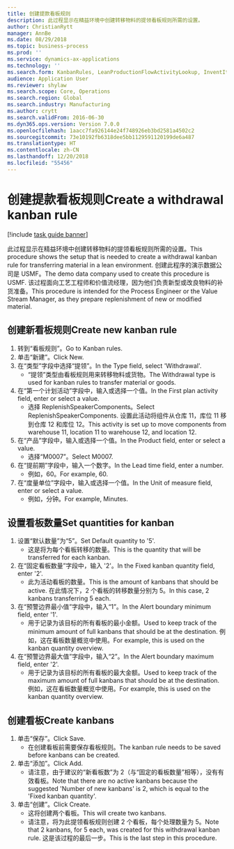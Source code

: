```yaml
---
title: 创建提款看板规则
description: 此过程显示在精益环境中创建转移物料的提领看板规则所需的设置。
author: ChristianRytt
manager: AnnBe
ms.date: 08/29/2018
ms.topic: business-process
ms.prod: ''
ms.service: dynamics-ax-applications
ms.technology: ''
ms.search.form: KanbanRules, LeanProductionFlowActivityLookup, InventItemIdLookupSimple, UnitOfMeasureLookup, KanbanCreate
audience: Application User
ms.reviewer: shylaw
ms.search.scope: Core, Operations
ms.search.region: Global
ms.search.industry: Manufacturing
ms.author: crytt
ms.search.validFrom: 2016-06-30
ms.dyn365.ops.version: Version 7.0.0
ms.openlocfilehash: 1aacc7fa926144e24f748926eb3bd2581a4502c2
ms.sourcegitcommit: 73e10192fb6318dee5bb1129591120199de6a487
ms.translationtype: HT
ms.contentlocale: zh-CN
ms.lasthandoff: 12/20/2018
ms.locfileid: "55456"
---
```

# <a name="create-a-withdrawal-kanban-rule"></a><span data-ttu-id="55a1f-103">创建提款看板规则</span><span class="sxs-lookup"><span data-stu-id="55a1f-103">Create a withdrawal kanban rule</span></span>

[!include [task guide banner](../../includes/task-guide-banner.md)]

<span data-ttu-id="55a1f-104">此过程显示在精益环境中创建转移物料的提领看板规则所需的设置。</span><span class="sxs-lookup"><span data-stu-id="55a1f-104">This procedure shows the setup that is needed to create a withdrawal kanban rule for transferring material in a lean environment.</span></span> <span data-ttu-id="55a1f-105">创建此程序的演示数据公司是 USMF。</span><span class="sxs-lookup"><span data-stu-id="55a1f-105">The demo data company used to create this procedure is USMF.</span></span> <span data-ttu-id="55a1f-106">该过程面向工艺工程师和价值流经理，因为他们负责新型或改良物料的补货准备。</span><span class="sxs-lookup"><span data-stu-id="55a1f-106">This procedure is intended for the Process Engineer or the Value Stream Manager, as they prepare replenishment of new or modified material.</span></span>


## <a name="create-new-kanban-rule"></a><span data-ttu-id="55a1f-107">创建新看板规则</span><span class="sxs-lookup"><span data-stu-id="55a1f-107">Create new kanban rule</span></span>
1. <span data-ttu-id="55a1f-108">转到“看板规则”。</span><span class="sxs-lookup"><span data-stu-id="55a1f-108">Go to Kanban rules.</span></span>
2. <span data-ttu-id="55a1f-109">单击“新建”。</span><span class="sxs-lookup"><span data-stu-id="55a1f-109">Click New.</span></span>
3. <span data-ttu-id="55a1f-110">在“类型”字段中选择“提领”。</span><span class="sxs-lookup"><span data-stu-id="55a1f-110">In the Type field, select 'Withdrawal'.</span></span>
    * <span data-ttu-id="55a1f-111">“提领”类型由看板规则用来转移物料或货物。</span><span class="sxs-lookup"><span data-stu-id="55a1f-111">The Withdrawal type is used for kanban rules to transfer material or goods.</span></span>  
4. <span data-ttu-id="55a1f-112">在“第一个计划活动”字段中，输入或选择一个值。</span><span class="sxs-lookup"><span data-stu-id="55a1f-112">In the First plan activity field, enter or select a value.</span></span>
    * <span data-ttu-id="55a1f-113">选择 ReplenishSpeakerComponents。</span><span class="sxs-lookup"><span data-stu-id="55a1f-113">Select ReplenishSpeakerComponents.</span></span>   <span data-ttu-id="55a1f-114">设置此活动将组件从仓库 11，库位 11 移到仓库 12 和库位 12。</span><span class="sxs-lookup"><span data-stu-id="55a1f-114">This activity is set up to move components from warehouse 11, location 11 to warehouse 12, and location 12.</span></span>  
5. <span data-ttu-id="55a1f-115">在“产品”字段中，输入或选择一个值。</span><span class="sxs-lookup"><span data-stu-id="55a1f-115">In the Product field, enter or select a value.</span></span>
    * <span data-ttu-id="55a1f-116">选择“M0007”。</span><span class="sxs-lookup"><span data-stu-id="55a1f-116">Select M0007.</span></span>  
6. <span data-ttu-id="55a1f-117">在“提前期”字段中，输入一个数字。</span><span class="sxs-lookup"><span data-stu-id="55a1f-117">In the Lead time field, enter a number.</span></span>
    * <span data-ttu-id="55a1f-118">例如，60。</span><span class="sxs-lookup"><span data-stu-id="55a1f-118">For example, 60.</span></span>  
7. <span data-ttu-id="55a1f-119">在“度量单位”字段中，输入或选择一个值。</span><span class="sxs-lookup"><span data-stu-id="55a1f-119">In the Unit of measure field, enter or select a value.</span></span>
    * <span data-ttu-id="55a1f-120">例如，分钟。</span><span class="sxs-lookup"><span data-stu-id="55a1f-120">For example, Minutes.</span></span>  

## <a name="set-quantities-for-kanban"></a><span data-ttu-id="55a1f-121">设置看板数量</span><span class="sxs-lookup"><span data-stu-id="55a1f-121">Set quantities for kanban</span></span>
1. <span data-ttu-id="55a1f-122">设置“默认数量”为“5”。</span><span class="sxs-lookup"><span data-stu-id="55a1f-122">Set Default quantity to '5'.</span></span>
    * <span data-ttu-id="55a1f-123">这是将为每个看板转移的数量。</span><span class="sxs-lookup"><span data-stu-id="55a1f-123">This is the quantity that will be transferred for each kanban.</span></span>  
2. <span data-ttu-id="55a1f-124">在“固定看板数量”字段中，输入 '2'。</span><span class="sxs-lookup"><span data-stu-id="55a1f-124">In the Fixed kanban quantity field, enter '2'.</span></span>
    * <span data-ttu-id="55a1f-125">此为活动看板的数量。</span><span class="sxs-lookup"><span data-stu-id="55a1f-125">This is the amount of kanbans that should be active.</span></span> <span data-ttu-id="55a1f-126">在此情况下，2 个看板的转移数量分别为 5。</span><span class="sxs-lookup"><span data-stu-id="55a1f-126">In this case, 2 kanbans transferring 5 each.</span></span>  
3. <span data-ttu-id="55a1f-127">在“预警边界最小值”字段中，输入“1”。</span><span class="sxs-lookup"><span data-stu-id="55a1f-127">In the Alert boundary minimum field, enter '1'.</span></span>
    * <span data-ttu-id="55a1f-128">用于记录为该目标的所有看板的最小金额。</span><span class="sxs-lookup"><span data-stu-id="55a1f-128">Used to keep track of the minimum amount of full kanbans that should be at the destination.</span></span> <span data-ttu-id="55a1f-129">例如，这在看板数量概览中使用。</span><span class="sxs-lookup"><span data-stu-id="55a1f-129">For example, this is used on the kanban quantity overview.</span></span>  
4. <span data-ttu-id="55a1f-130">在“预警边界最大值”字段中，输入“2”。</span><span class="sxs-lookup"><span data-stu-id="55a1f-130">In the Alert boundary maximum field, enter '2'.</span></span>
    * <span data-ttu-id="55a1f-131">用于记录为该目标的所有看板的最大金额。</span><span class="sxs-lookup"><span data-stu-id="55a1f-131">Used to keep track of the maximum amount of full kanbans that should be at the destination.</span></span> <span data-ttu-id="55a1f-132">例如，这在看板数量概览中使用。</span><span class="sxs-lookup"><span data-stu-id="55a1f-132">For example, this is used on the kanban quantity overview.</span></span>  

## <a name="create-kanbans"></a><span data-ttu-id="55a1f-133">创建看板</span><span class="sxs-lookup"><span data-stu-id="55a1f-133">Create kanbans</span></span>
1. <span data-ttu-id="55a1f-134">单击“保存”。</span><span class="sxs-lookup"><span data-stu-id="55a1f-134">Click Save.</span></span>
    * <span data-ttu-id="55a1f-135">在创建看板前需要保存看板规则。</span><span class="sxs-lookup"><span data-stu-id="55a1f-135">The kanban rule needs to be saved before kanbans can be created.</span></span>  
2. <span data-ttu-id="55a1f-136">单击“添加”。</span><span class="sxs-lookup"><span data-stu-id="55a1f-136">Click Add.</span></span>
    * <span data-ttu-id="55a1f-137">请注意，由于建议的“新看板数”为 2（与“固定的看板数量”相等），没有有效看板。</span><span class="sxs-lookup"><span data-stu-id="55a1f-137">Note that there are no active kanbans because the suggested 'Number of new kanbans' is 2, which is equal to the 'Fixed kanban quantity'.</span></span>  
3. <span data-ttu-id="55a1f-138">单击“创建”。</span><span class="sxs-lookup"><span data-stu-id="55a1f-138">Click Create.</span></span>
    * <span data-ttu-id="55a1f-139">这将创建两个看板。</span><span class="sxs-lookup"><span data-stu-id="55a1f-139">This will create two kanbans.</span></span>  
    * <span data-ttu-id="55a1f-140">请注意，将为此提领看板规则创建 2 个看板，每个处理数量为 5。</span><span class="sxs-lookup"><span data-stu-id="55a1f-140">Note that 2 kanbans, for 5 each, was created for this withdrawal kanban rule.</span></span>  <span data-ttu-id="55a1f-141">这是该过程的最后一步。</span><span class="sxs-lookup"><span data-stu-id="55a1f-141">This is the last step in this procedure.</span></span>  

